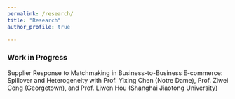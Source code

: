 ```yaml
---
permalink: /research/
title: "Research"
author_profile: true

---
```


### Work in Progress
Supplier Response to Matchmaking in Business-to-Business E-commerce: Spillover and Heterogeneity
with Prof. Yixing Chen (Notre Dame), Prof. Ziwei Cong (Georgetown), and Prof. Liwen Hou (Shanghai Jiaotong University)
